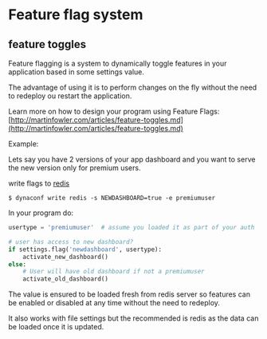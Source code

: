 # Feature flag system

## feature toggles

Feature flagging is a system to dynamically toggle features in your
application based in some settings value.

The advantage of using it is to perform changes on the fly without the need to redeploy ou restart the application.

Learn more on how to design your program using Feature Flags: [http://martinfowler.com/articles/feature-toggles.md](http://martinfowler.com/articles/feature-toggles.md)

Example:

Lets say you have 2 versions of your app dashboard and you want to serve the new version only for premium users.

write flags to [redis](external_storages.md)

```
$ dynaconf write redis -s NEWDASHBOARD=true -e premiumuser
```

In your program do:

```python
usertype = 'premiumuser'  # assume you loaded it as part of your auth

# user has access to new dashboard?
if settings.flag('newdashboard', usertype):
    activate_new_dashboard()
else:
    # User will have old dashboard if not a premiumuser
    activate_old_dashboard()
```

The value is ensured to be loaded fresh from redis server so features can be enabled or
disabled at any time without the need to redeploy.

It also works with file settings but the recommended is redis
as the data can be loaded once it is updated.
